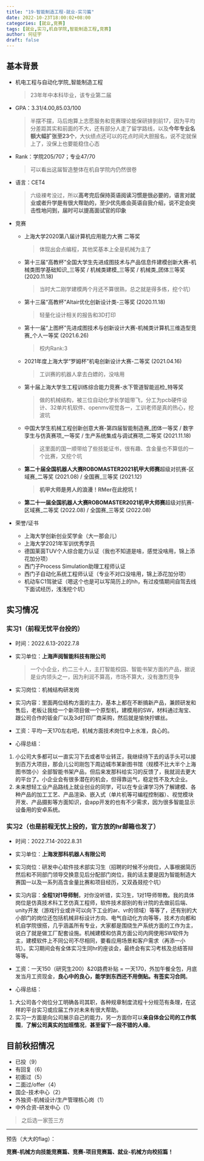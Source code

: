 ```yaml
---
title: "19-智能制造工程-就业-实习篇"
date: 2022-10-23T18:00:02+08:00
categories: [就业,竞赛]
tags: [就业,实习,机自学院,智能制造工程,竞赛]
author: 何征宇
draft: false
---
```


## 基本背景
- 机电工程与自动化学院_智能制造工程
  > 23年年中本科毕业，该专业第二届
- GPA：3.31/4.00,85.03/100
  > 半摆不摆，马后炮算上志愿服务和竞赛理论能保研排到前17，因为平均分差距其实和前面的不大，还有部分人走了留学路线，以及**今年专业名额大幅扩张至23个**，大伙绩点还可以的花点时间大胆报名，说不定就保上了，没保上也要能稳住心态
- Rank：学院205/707；专业47/70
  > 可以看出这届智造整体在机自学院内仍然很卷
- 语言：CET4
  > 六级裸考没过，所以**高考完后保持英语阅读习惯是很必要的，语言对就业或者升学是有很大帮助的，至少优先练会英语自我介绍，说不定会突击性地问到，届时可以提高面试官的印象**
- 竞赛
  - 上海大学2020第八届计算机应用能力大赛 二等奖
    > 体现出会点编程，其他奖基本上全是机械为主了
  - 第十三届“高教杯”全国大学生先进成图技术与产品信息件建模创新大赛-机械类图学基础知识_三等奖 / 机械类建模_三等奖 / 机械类_团体三等奖 (2020.11.18)
    > 当时大二刚学建模两个月还不算很熟，总之就是得多练，挖个坑）
  - 第十三届“高教杯”Altair优化创新设计类-三等奖 (2020.11.18)
    > 轻量化设计相关的报告和3D打印
  - 第十一届“上图杯”先进成图技术与创新设计大赛-机械类计算机三维造型竞赛_个人一等奖 (2021.6.26)
    > 校内Rank:3
  - 2021年度上海大学“罗姆杯”机电创新设计大赛-二等奖 (2021.04.16)
    > 工训赛的机器人拿去白嫖的，没啥用
  - 第十届上海大学生工程训练综合能力竞赛-水下管道智能巡检_特等奖
    > 做的机械结构，被三位自动化学长学姐带飞，分工为pcb硬件设计、32单片机软件、openmv视觉各一，工训老师是真的热心，挖波坑
  - 中国大学生机械工程创新创意大赛-第四届智能制造赛_团体一等奖 / 数字孪生与仿真赛项_一等奖 / 生产系统集成与调试赛项_二等奖 (2021.11.18)
    > 这里面的国一顺带给了些技能证书，很有趣、含金量也不算低的一个比赛，又挖个坑
  - **第二十届全国机器人大赛ROBOMASTER2021机甲大师赛**超级对抗赛-区域赛_二等奖 (2021.08) / 全国赛_三等奖 (2021.12)
    > **机甲大师是男人的浪漫！RMer在此挖坑！**
  - **第二十一届全国机器人大赛ROBOMASTER2021机甲大师赛**超级对抗赛-区域赛_二等奖 (2022.08) / 全国赛_三等奖 (2022.08)
  

- 荣誉/证书
  - 上海大学创新创业奖学金（大一那会儿）
  - 上海大学2021年军训优秀学员 
  - 德国莱茵TUV个人综合能力认证（我也不知道是啥，感觉没啥用，锦上添花加分项）
  - 西门子Process Simulation助理工程师认证 
  - 西门子自动化系统工程师认证（专业不对口没啥用，锦上添花加分项） 
  - 机动车C1驾驶证（嗯这个也是可以写简历上的hh，有过疫情期间自驾去线下面试经历，浅浅挖个坑）

## 实习情况
### 实习1（前程无忧平台投的）
- 时间：2022.6.13-2022.7.8
- 实习单位：**上海声阅智能科技有限公司** 
  > 一个小企业，约二三十人，主打智能校园、智能书架方面的产品，据说是业内领头之一，因为利润不算高，市场不算大，没有激烈竞争
- 实习岗位：机械结构研发岗
- 实习内容：里面两位结构方面的主力，基本上都在不断搞新产品，兼顾研发和售后，老板让我给一个新项目做一个原型机，建模用的SW，材料通过淘宝、跟公司合作的钣金厂以及3d打印厂商采购，然后就是愉快拧螺丝。
- 工资：平均一天170左右吧，机械方面技术岗位中上水准，良心的。


- 心得总结：
1. 小公司大多都可以一直实习下去或者毕业转正，我继续待下去的话手头可以接到百万大项目，那会儿公司刚包下周边城市某新图书馆（规模不比大半个上海图书馆小）全部智能书架产品，但后来发那科给实习的反馈了，我就润去更大的平台了。小企业会有很多潜在的机会，但得靠运气，稳定性不及大企业。
2. 未来想轻工业产品路线上就业创业的同学，可以在专业课学习外了解建模、各种产品的加工工艺、产品渲染、嵌入式（单片机等可编程控制器）、视觉模块开发、产品摄影等方面知识，会app开发的也有不少需求，因为很多智能显示设备用的安卓系统。

### 实习2（也是前程无忧上投的，官方放的hr邮箱也发了）
- 时间：2022.7.14-2022.8.31
- 实习单位：**上海发那科机器人有限公司** 
- 实习岗位：研发中心软件技术部实习生（招聘的时候不分岗位，人事根据简历然后和不同部门领导交换意见后分配部门岗位，我的话主要是因为智能制造大赛国一以及一系列高含金量比赛和项目经历，又双叒叕挖个坑）
- 实习内容：**全程1对1导师制**，对你没听错，实习生，1对1导师带教。我的具体岗位是仿真技术科工艺仿真工程师，软件技术部别的有计院的去做前后端、unity开发（游戏行业或许可以向下工业的ar、vr的领域）等等了，还有别的大小部门的岗位还包括机械非标设计方向、电气自动化方向等等，技术方向都和机自学院很搭，几乎涵盖所有专业，大家都是围绕生产系统方面的工作为主，说白了就是做工厂配套设施。机械建模和仿真方面公司内网使用SW软件为主，建模软件上不同公司不尽相同，要看应用场景和客户需求（再添一小坑）。实习期间会有全体实习生同hr的座谈会，最终会有实习考核及总结答辩等等。
- 工资：一天150（研究生200）&20路费补贴 = 一天170，外加午餐全包，月底发当月工资现金，**良心中的良心，能学到东西还不用倒贴。有签实习合同**。


- 心得总结：
1. 大公司各个岗位分工明确各司其职，各种规章制度流程十分规范有条理，在这样的平台实习或应届工作对未来有很大帮助。
2. 实习一方面是向公司展示自己的能力，另一方面你可以**亲自体会公司的工作氛围**，**了解公司真实的加班情况**，**甚至留下一段不错的人缘**。

## 目前秋招情况
- 已投（9）
- 有回复（6）
- 初面过（5）
- 二面过/offer（4）
- 国企-技术中心（2）
- 外独资-机械设计/生产管理核心岗（1）
- 中外合资-研发中心（1）
> 之后选一家签三方

---

预告（大大的flag）：

**竞赛-机械方向技能竞赛篇、竞赛-项目竞赛篇、就业-机械方向校招篇！**
